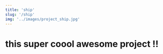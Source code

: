 ```yaml
---
title: 'ship'
slug: '/ship'
img: '../images/project_ship.jpg'
---
```


# this super coool awesome project !!

